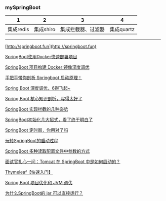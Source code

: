 ### mySpringBoot
| 1         | 2         | 3                  | 4          |
| --------- | --------- | ------------------ | ---------- |
| 集成redis | 集成shiro | 集成拦截器、过滤器 | 集成quartz |



------

[http://springboot.fun](http://springboot.fun)

[SpringBoot使用Docker快速部署项目](https://mp.weixin.qq.com/s/oxX3Qy1pEDHB-ZBeIb5j1A)

[SpringBoot 项目构建 Docker 镜像深度调优](https://mp.weixin.qq.com/s/m4u5eWXiJeo2wjz_w5e5zw)

[手把手带你剖析 Springboot 启动原理！](https://mp.weixin.qq.com/s/78Oso6_yECCk0Rr0tQg-CA)

[Spring Boot 深度调优，6得飞起~](https://mp.weixin.qq.com/s/4DlMT007f8zM6PWPf8y4bQ)

[Spring Boot 核心知识剖析，写得太好了](https://mp.weixin.qq.com/s/MX2YxMASHfz4dr3a4sgFcw)

[SpringBoot 实现拦截的几种姿势](https://mp.weixin.qq.com/s/ZEdBdv7VH2QmHh4NNJcMsg)

[SpringBoot初始化几大招式，看了终于明白了](https://mp.weixin.qq.com/s/YNFFBuokPHfQxcWTbdVfwQ)

[SpringBoot 定时器，你用对了吗](https://mp.weixin.qq.com/s/iRa6og1jnFHtwjTXlD1aKA)

[玩转SpringBoot的启动过程](https://mp.weixin.qq.com/s/qTa6hbOOSFqZ7gV6UnPj4g)

[SpringBoot 多种读取配置文件中参数的方式](https://mp.weixin.qq.com/s/Zes3ILR4t50lCftX7Rebnw)

[面试官扎心一问：Tomcat 在 SpringBoot 中是如何启动的？](https://mp.weixin.qq.com/s/Jh0zv6fkxflWY3IgRL9SvQ)

[Thymeleaf【快速入门】](https://mp.weixin.qq.com/s/aotHeEvGl3usy5BkBBwrFA)

[Spring Boot 项目优化和 JVM 调优](https://mp.weixin.qq.com/s/dBIuMa2Og1xwOl3tZBiouw)

[为什么SpringBoot的 jar 可以直接运行？](https://mp.weixin.qq.com/s/JoEmiVP1lp9OVO7x1-x4zw)

